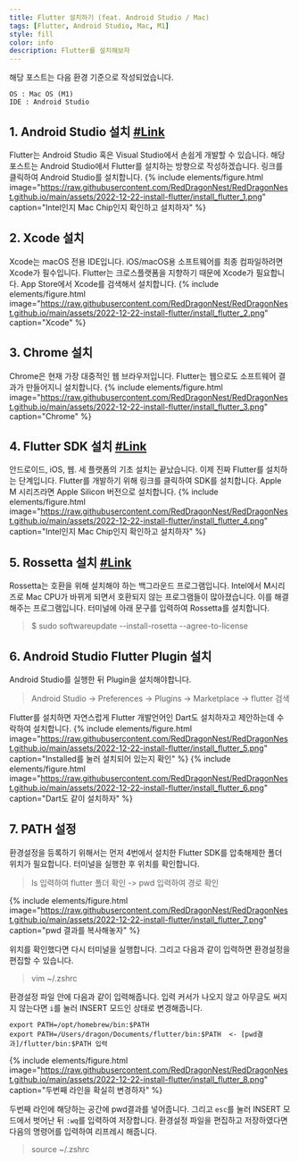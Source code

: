 ```yaml
---
title: Flutter 설치하기 (feat. Android Studio / Mac)
tags: [Flutter, Android Studio, Mac, M1]
style: fill
color: info
description: Flutter를 설치해보자
---
```


해당 포스트는 다음 환경 기준으로 작성되었습니다.

```
OS : Mac OS (M1)
IDE : Android Studio
```


## 1. Android Studio 설치 [#Link](https://developer.android.com/studio)

Flutter는 Android Studio 혹은 Visual Studio에서 손쉽게 개발할 수 있습니다.
해당 포스트는 Android Studio에서 Flutter를 설치하는 방향으로 작성하겠습니다.
링크를 클릭하여 Android Studio를 설치합니다.
{% include elements/figure.html image="https://raw.githubusercontent.com/RedDragonNest/RedDragonNest.github.io/main/assets/2022-12-22-install-flutter/install_flutter_1.png" caption="Intel인지 Mac Chip인지 확인하고 설치하자" %}


## 2. Xcode 설치

Xcode는 macOS 전용 IDE입니다.
iOS/macOS용 소프트웨어를 최종 컴파일하려면 Xcode가 필수입니다.
Flutter는 크로스플랫폼을 지향하기 때문에 Xcode가 필요합니다.
App Store에서 Xcode를 검색해서 설치합니다.
{% include elements/figure.html image="https://raw.githubusercontent.com/RedDragonNest/RedDragonNest.github.io/main/assets/2022-12-22-install-flutter/install_flutter_2.png" caption="Xcode" %}


## 3. Chrome 설치

Chrome은 현재 가장 대중적인 웹 브라우저입니다.
Flutter는 웹으로도 소프트웨어 결과가 만들어지니 설치합니다.
{% include elements/figure.html image="https://raw.githubusercontent.com/RedDragonNest/RedDragonNest.github.io/main/assets/2022-12-22-install-flutter/install_flutter_3.png" caption="Chrome" %}


## 4. Flutter SDK 설치 [#Link](https://docs.flutter.dev/get-started/install/macos)

안드로이드, iOS, 웹. 세 플랫폼의 기초 설치는 끝났습니다.
이제 진짜 Flutter를 설치하는 단계입니다.
Flutter를 개발하기 위해 링크를 클릭하여 SDK를 설치합니다.
Apple M 시리즈라면 Apple Silicon 버전으로 설치합니다.
{% include elements/figure.html image="https://raw.githubusercontent.com/RedDragonNest/RedDragonNest.github.io/main/assets/2022-12-22-install-flutter/install_flutter_4.png" caption="Intel인지 Mac Chip인지 확인하고 설치하자" %}


## 5. Rossetta 설치 [#Link](https://github.com/flutter/flutter/wiki/Developing-with-Flutter-on-Apple-Silicon)

Rossetta는 호환을 위해 설치해야 하는 백그라운드 프로그램입니다.
Intel에서 M시리즈로 Mac CPU가 바뀌게 되면서 호환되지 않는 프로그램들이 많아졌습니다.
이를 해결해주는 프로그램입니다.
터미널에 아래 문구를 입력하여 Rossetta를 설치합니다.

> $ sudo softwareupdate --install-rosetta --agree-to-license


## 6. Android Studio Flutter Plugin 설치

Android Studio를 실행한 뒤 Plugin을 설치해야합니다.

> Android Studio -> Preferences -> Plugins -> Marketplace -> flutter 검색

Flutter를 설치하면 자연스럽게 Flutter 개발언어인 Dart도 설치하자고 제안하는데 수락하여 설치합니다.
{% include elements/figure.html image="https://raw.githubusercontent.com/RedDragonNest/RedDragonNest.github.io/main/assets/2022-12-22-install-flutter/install_flutter_5.png" caption="Installed를 눌러 설치되어 있는지 확인" %}
{% include elements/figure.html image="https://raw.githubusercontent.com/RedDragonNest/RedDragonNest.github.io/main/assets/2022-12-22-install-flutter/install_flutter_6.png" caption="Dart도 같이 설치하자" %}


## 7. PATH 설정

환경설정을 등록하기 위해서는 먼저 4번에서 설치한 Flutter SDK를 압축해제한 폴더 위치가 필요합니다.
터미널을 실행한 후 위치를 확인합니다.

> ls 입력하여 flutter 폴더 확인 -> pwd 입력하여 경로 확인

{% include elements/figure.html image="https://raw.githubusercontent.com/RedDragonNest/RedDragonNest.github.io/main/assets/2022-12-22-install-flutter/install_flutter_7.png" caption="pwd 결과를 복사해놓자" %}

위치를 확인했다면 다시 터미널을 실행합니다.
그리고 다음과 같이 입력하면 환경설정을 편집할 수 있습니다.

> vim ~/.zshrc

환경설정 파일 안에 다음과 같이 입력해줍니다. 입력 커서가 나오지 않고 아무글도 써지지 않는다면 `i`를 눌러 INSERT 모드인 상태로 변경해줍니다.

```
export PATH=/opt/homebrew/bin:$PATH
export PATH=/Users/dragon/Documents/flutter/bin:$PATH  <- [pwd결과]/flutter/bin:$PATH 입력
```

{% include elements/figure.html image="https://raw.githubusercontent.com/RedDragonNest/RedDragonNest.github.io/main/assets/2022-12-22-install-flutter/install_flutter_8.png" caption="두번째 라인을 확실히 변경하자" %}

두번째 라인에 해당하는 공간에 pwd결과를 넣어줍니다. 그리고 `esc`를 눌러 INSERT 모드에서 벗어난 뒤 `:wq`를 입력하여 저장합니다.
환경설정 파일을 편집하고 저장하였다면 다음의 명령어를 입력하여 리프레시 해줍니다.

> source ~/.zshrc

